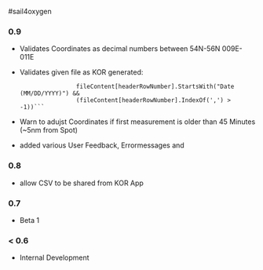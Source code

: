 ﻿#sail4oxygen

### 0.9

* Validates Coordinates as decimal numbers between 54N-56N 009E-011E

* Validates given file as KOR generated:
    ```(fileContent[1].StartsWith("Kor MEASUREMENT DATA FILE EXPORT") && 
                    fileContent[headerRowNumber].StartsWith("Date (MM/DD/YYYY)") && 
                    (fileContent[headerRowNumber].IndexOf(',') > -1))```

* Warn to adujst Coordinates if first measurement is older than 45 Minutes (~5nm from Spot)

* added various User Feedback, Errormessages and 


### 0.8
* allow CSV to be shared from KOR App

### 0.7
* Beta 1

### < 0.6
* Internal Development

